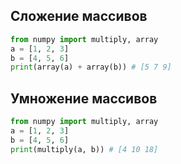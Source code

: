 ## Сложение массивов

```python
from numpy import multiply, array  
a = [1, 2, 3]  
b = [4, 5, 6]  
print(array(a) + array(b)) # [5 7 9] 
```

## Умножение массивов

```python
from numpy import multiply, array  
a = [1, 2, 3]  
b = [4, 5, 6]  
print(multiply(a, b)) # [4 10 18]
```